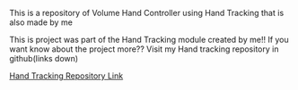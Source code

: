 This is a repository of Volume Hand Controller using Hand Tracking that is also made by me 

This is project was part of the Hand Tracking module created by me!!
If you want know about the project more??
Visit my Hand tracking repository in github(links down)

[Hand Tracking Repository Link](https://github.com/SpiderDeveloper07/Hand-Tracking)
